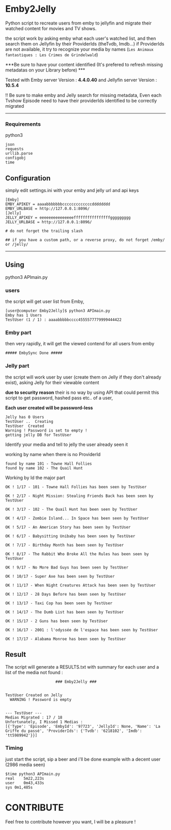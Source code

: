 # Emby2Jelly

Python script to recreate users from emby to jellyfin and migrate their watched content for movies and TV shows.

the script work by asking emby what each user's watched list, and then search them on Jellyfin by their ProviderIds (theTvdb, Imdb...)
if ProviderIds are not available, it try to recognize your media by names (`Les Animaux fantastiques : Les Crimes de Grindelwald`) 

***Be sure to have your content identified (It's prefered to refresh missing metadatas on your Library before) ***


Tested with Emby server Version : **4.4.0.40**
and Jellyfin server Version : **10.5.4**


!! Be sure to make emby and Jelly search for missing metadata, Even each Tvshow Episode need to have their providerIds identified to be correctly migrated

---
### Requirements
python3
```
json
requests
urllib.parse
configobj
time
```
## Configuration
simply edit settings.ini with your emby and jelly url and api keys
```
[Emby]
EMBY_APIKEY = aaaabbbbbbbcccccccccccccdddddddd
EMBY_URLBASE = http://127.0.0.1:8096/
[Jelly]
JELLY_APIKEY = eeeeeeeeeeeeeeeffffffffffffffffggggggggg
JELLY_URLBASE = http://127.0.0.1:8096/ 

# do not forget the trailing slash 

## if you have a custom path, or a reverse proxy, do not forget /emby/ or /jelly/ 
```

---

## Using
python3 APImain.py 
### users
the script will get user list from Emby,

```
[user@computer Emby2Jelly]$ python3 APImain.py 
Emby has 1 Users
TestUser (1 / 1) : aaaabbbbbcccc4555577779999444422

```

### Emby part
then very rapidly, it will get the viewed contend for all users from emby

`##### EmbySync Done #####
`

### Jelly part
the script will work user by user (create them on Jelly if they don't already exist),
asking Jelly for their viewable content 

**due to security reason** their is no way by using API that could permit this script to get password, hashed pass etc.. of a user, 

**Each user created will be password-less**

```
Jelly has 0 Users
TestUser ..  Creating
TestUser  Created
Warning ! Password is set to empty !
getting jelly DB for TestUser
```

Identify your media and tell to jelly the user already seen it


working by name when there is no ProviderId


```
found by name 101 - Towne Hall Follies
found by name 102 - The Quail Hunt

```
Working by Id the major part
```
OK ! 1/17 - 101 - Towne Hall Follies has been seen by TestUser

OK ! 2/17 - Night Mission: Stealing Friends Back has been seen by TestUser

OK ! 3/17 - 102 - The Quail Hunt has been seen by TestUser

OK ! 4/17 - Zombie Island... In Space has been seen by TestUser

OK ! 5/17 - An American Story has been seen by TestUser

OK ! 6/17 - Babysitting Unibaby has been seen by TestUser

OK ! 7/17 - Birthday Month has been seen by TestUser

OK ! 8/17 - The Rabbit Who Broke All the Rules has been seen by TestUser

OK ! 9/17 - No More Bad Guys has been seen by TestUser

OK ! 10/17 - Super Axe has been seen by TestUser

OK ! 11/17 - When Night Creatures Attack has been seen by TestUser

OK ! 12/17 - 28 Days Before has been seen by TestUser

OK ! 13/17 - Taxi Cop has been seen by TestUser

OK ! 14/17 - The Dumb List has been seen by TestUser

OK ! 15/17 - 2 Guns has been seen by TestUser

OK ! 16/17 - 2001 : l'odyssée de l'espace has been seen by TestUser

OK ! 17/17 - Alabama Monroe has been seen by TestUser

```
## Result

The script will generate a RESULTS.txt with summary for each user and a list of the media not found : 
```
                      ### Emby2Jelly ###


TestUser Created on Jelly
  WARNING ! Password is empty


--- TestUser ---
Medias Migrated : 17 / 18
Unfortunately, I Missed 1 Medias :
[{'Type': 'Episode', 'EmbyId': '97723', 'JellyId': None, 'Name': 'La Griffe du passé', 'ProviderIds': {'Tvdb': '6218102', 'Imdb': 'tt5989942'}}]
```

### Timing
just start the script, sip a beer and i'll be done
example with a decent user (2986 media seen)

```
$time python3 APImain.py
real	5m22,223s
user	0m43,433s
sys	0m1,485s
```


# CONTRIBUTE

Feel free to contribute however you want, I will be a pleasure !

